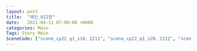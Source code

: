 ```yaml
---
layout: post
title:  "메인_022장"
date:   2021-04-11 07:00:00 +0000
categories: Main
Tags: Story Main
SceneCode: ["scene_cp22_q1_s10、2211", "scene_cp22_q1_s20、2212", "scene_cp22_q2_s10、2221", "scene_cp22_q2_s20、2222", "scene_cp22_q3_s10、2231", "scene_cp22_q3_s20、2232", "scene_cp22_q4_s10、2241", "scene_cp22_q4_s20、2242", "scene_cp22_q4_s30、2243"]
---
```

